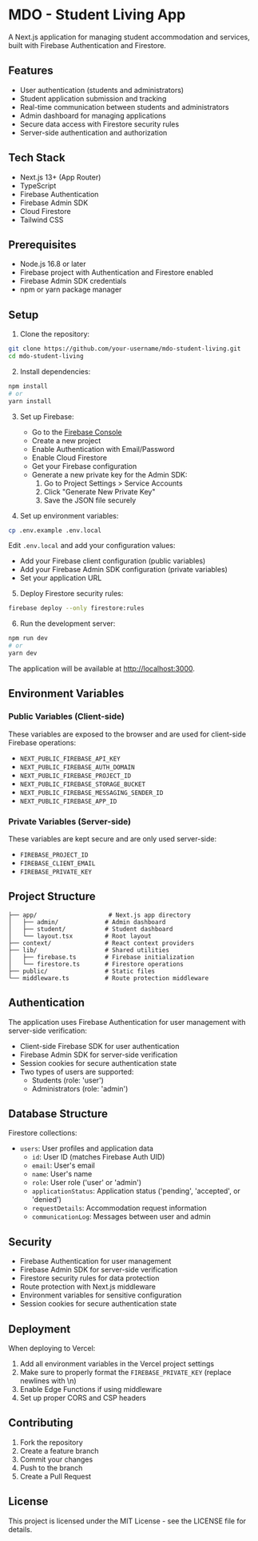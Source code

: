 # MDO - Student Living App

A Next.js application for managing student accommodation and services, built with Firebase Authentication and Firestore.

## Features

- User authentication (students and administrators)
- Student application submission and tracking
- Real-time communication between students and administrators
- Admin dashboard for managing applications
- Secure data access with Firestore security rules
- Server-side authentication and authorization

## Tech Stack

- Next.js 13+ (App Router)
- TypeScript
- Firebase Authentication
- Firebase Admin SDK
- Cloud Firestore
- Tailwind CSS

## Prerequisites

- Node.js 16.8 or later
- Firebase project with Authentication and Firestore enabled
- Firebase Admin SDK credentials
- npm or yarn package manager

## Setup

1. Clone the repository:
```bash
git clone https://github.com/your-username/mdo-student-living.git
cd mdo-student-living
```

2. Install dependencies:
```bash
npm install
# or
yarn install
```

3. Set up Firebase:
   - Go to the [Firebase Console](https://console.firebase.google.com)
   - Create a new project
   - Enable Authentication with Email/Password
   - Enable Cloud Firestore
   - Get your Firebase configuration
   - Generate a new private key for the Admin SDK:
     1. Go to Project Settings > Service Accounts
     2. Click "Generate New Private Key"
     3. Save the JSON file securely

4. Set up environment variables:
```bash
cp .env.example .env.local
```
Edit `.env.local` and add your configuration values:
- Add your Firebase client configuration (public variables)
- Add your Firebase Admin SDK configuration (private variables)
- Set your application URL

5. Deploy Firestore security rules:
```bash
firebase deploy --only firestore:rules
```

6. Run the development server:
```bash
npm run dev
# or
yarn dev
```

The application will be available at [http://localhost:3000](http://localhost:3000).

## Environment Variables

### Public Variables (Client-side)
These variables are exposed to the browser and are used for client-side Firebase operations:
- `NEXT_PUBLIC_FIREBASE_API_KEY`
- `NEXT_PUBLIC_FIREBASE_AUTH_DOMAIN`
- `NEXT_PUBLIC_FIREBASE_PROJECT_ID`
- `NEXT_PUBLIC_FIREBASE_STORAGE_BUCKET`
- `NEXT_PUBLIC_FIREBASE_MESSAGING_SENDER_ID`
- `NEXT_PUBLIC_FIREBASE_APP_ID`

### Private Variables (Server-side)
These variables are kept secure and are only used server-side:
- `FIREBASE_PROJECT_ID`
- `FIREBASE_CLIENT_EMAIL`
- `FIREBASE_PRIVATE_KEY`

## Project Structure

```
├── app/                    # Next.js app directory
│   ├── admin/             # Admin dashboard
│   ├── student/           # Student dashboard
│   └── layout.tsx         # Root layout
├── context/               # React context providers
├── lib/                   # Shared utilities
│   ├── firebase.ts        # Firebase initialization
│   └── firestore.ts       # Firestore operations
├── public/                # Static files
└── middleware.ts          # Route protection middleware
```

## Authentication

The application uses Firebase Authentication for user management with server-side verification:
- Client-side Firebase SDK for user authentication
- Firebase Admin SDK for server-side verification
- Session cookies for secure authentication state
- Two types of users are supported:
  - Students (role: 'user')
  - Administrators (role: 'admin')

## Database Structure

Firestore collections:
- `users`: User profiles and application data
  - `id`: User ID (matches Firebase Auth UID)
  - `email`: User's email
  - `name`: User's name
  - `role`: User role ('user' or 'admin')
  - `applicationStatus`: Application status ('pending', 'accepted', or 'denied')
  - `requestDetails`: Accommodation request information
  - `communicationLog`: Messages between user and admin

## Security

- Firebase Authentication for user management
- Firebase Admin SDK for server-side verification
- Firestore security rules for data protection
- Route protection with Next.js middleware
- Environment variables for sensitive configuration
- Session cookies for secure authentication state

## Deployment

When deploying to Vercel:
1. Add all environment variables in the Vercel project settings
2. Make sure to properly format the `FIREBASE_PRIVATE_KEY` (replace newlines with \n)
3. Enable Edge Functions if using middleware
4. Set up proper CORS and CSP headers

## Contributing

1. Fork the repository
2. Create a feature branch
3. Commit your changes
4. Push to the branch
5. Create a Pull Request

## License

This project is licensed under the MIT License - see the LICENSE file for details. 